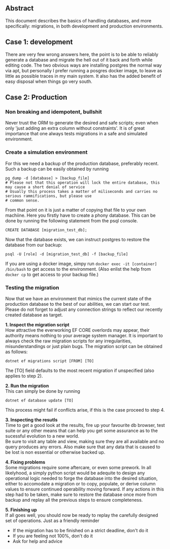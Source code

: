 ## Abstract
This document describes the basics of handling databases, and more specifically: migrations, in both development and production environments.

## Case 1: development
There are very few wrong answers here, the point is to be able to reliably generate a database and migrate the hell out of it back and forth while editing code.
The two obvious ways are installing postgres the normal way via apt, but personally I prefer running a posgres docker image, to leave as little as possible traces
in my main system. It also has the added benefit of easy disposal when things go very south.

## Case 2: Production

### Non breaking and idempotent, bullshit
Never trust the ORM to generate the desired and safe scripts; even when only 'just adding an extra column without constraints'. It is of great importance
that one always tests migrations in a safe and simulated environment.

### Create a simulation environment
For this we need a backup of the production database, preferably recent. Such a backup can be easily obtained by running

```
pg_dump -d [database] > [backup_file]
# Please not that this operation will lock the entire database, this may cause a short denial of service
# Usually this process takes a matter of miliseconds and carries no serious rammifications, but please use
# common sense.
```

From that point on it is just a matter of copying that file to your own machiine. Here you firstly have to create a phony database. This can be done by 
running the following statement from the psql console.

```
CREATE DATABASE [migration_test_db];
```

Now that the database exists, we can instruct postgres to restore the database from our backup:

```
psql -U [role] -d [migration_test_db] -f [backup_file]
```

If you are using a docker image, simpy run `docker exec -it [container] /bin/bash` to get access to the environment. (Also enlist the help from `docker cp` to get access to your backup file.)

### Testing the migration

Now that we have an environment that mimics the current state of the production database to the best of our abilities, we can start our test. Please do not forget to adjust any connection
strings to reflect our recently created database as target.

**1. Inspect the migration script**<br/>
How attractive the everworking EF CORE overlords may appear, their authority means nothing to your average system manager. It is important to always
check the raw migration scripts for any irregularities, misunderstandings or just plain bugs. The migration script can be obtained as follows:

```
dotnet ef migrations script [FROM] [TO]
```

The [TO] field defaults to the most recent migration if unspecified (also applies to step 2).

**2. Run the migration**<br/>
This can simply be done by running

```
dotnet ef database update [TO]
```

This process might fail if conflicts arise, if this is the case proceed to step 4.

**3. Inspecting the resutls**<br/>
Time to get a good look at the results, fire up your favourite db browser, test suite or any other means that can help you get some assurance as to the sucessful evolution to a new world.  
Be sure to visit any table and view, making sure they are all available and no query produces any errors. Also make sure that any data that is caused to be lost is non essential or otherwise
backed up. 

**4. Fixing problems**<br/>
Some migrations require some aftercare, or even some prework. In all likelyhood, a simply python script would be adequite to design any operational logic needed to forge the database into the desired situation, either to accomodate a migration or to copy, populate, or derive column values to ensure continued operability moving forward. If any actions in this step had to be taken, make sure to restore the database once more from backup and replay all the previous steps to ensure completeness. 

**5. Finishing up**<br/>
If all goes well, you should now be ready to replay the carefully designed set of operations. Just as a friendly reminder
- If the migration has to be finished on a strict deadline, don't do it
- If you are feeling not 100%, don't do it
- Ask for help and advice

